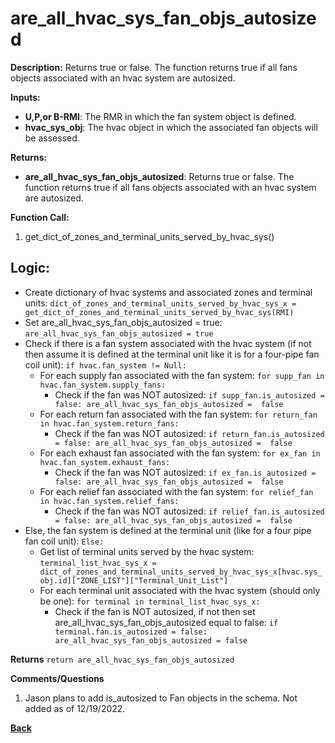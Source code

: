 # are_all_hvac_sys_fan_objs_autosized  

**Description:** Returns true or false. The function returns true if all fans objects associated with an hvac system are autosized. 

**Inputs:**  
- **U,P,or B-RMI**: The RMR in which the fan system object is defined. 
- **hvac_sys_obj**: The hvac object in which the associated fan objects will be assessed.

**Returns:**  
- **are_all_hvac_sys_fan_objs_autosized**: Returns true or false. The function returns true if all fans objects associated with an hvac system are autosized.   
 
**Function Call:** 
1. get_dict_of_zones_and_terminal_units_served_by_hvac_sys()    

## Logic:  
- Create dictionary of hvac systems and associated zones and terminal units: `dict_of_zones_and_terminal_units_served_by_hvac_sys_x = get_dict_of_zones_and_terminal_units_served_by_hvac_sys(RMI)`  
- Set are_all_hvac_sys_fan_objs_autosized = true: `are_all_hvac_sys_fan_objs_autosized = true`  
- Check if there is a fan system associated with the hvac system (if not then assume it is defined at the terminal unit like it is for a four-pipe fan coil unit): `if hvac.fan_system != Null:`
    - For each supply fan associated with the fan system: `for supp_fan in hvac.fan_system.supply_fans:`   
        - Check if the fan was NOT autosized: `if supp_fan.is_autosized = false: are_all_hvac_sys_fan_objs_autosized =  false`  
    - For each return fan associated with the fan system: `for return_fan in hvac.fan_system.return_fans:`   
        - Check if the fan was NOT autosized: `if return_fan.is_autosized = false: are_all_hvac_sys_fan_objs_autosized =  false`     
    - For each exhaust fan associated with the fan system: `for ex_fan in hvac.fan_system.exhaust_fans:`   
        - Check if the fan was NOT autosized: `if ex_fan.is_autosized = false: are_all_hvac_sys_fan_objs_autosized =  false` 
    - For each relief fan associated with the fan system: `for relief_fan in hvac.fan_system.relief_fans:`   
        - Check if the fan was NOT autosized: `if relief_fan.is_autosized = false: are_all_hvac_sys_fan_objs_autosized =  false` 
- Else, the fan system is defined at the terminal unit (like for a four pipe fan coil unit): `Else:`  
    - Get list of terminal units served by the hvac system: `terminal_list_hvac_sys_x = dict_of_zones_and_terminal_units_served_by_hvac_sys_x[hvac.sys_obj.id]["ZONE_LIST"]["Terminal_Unit_List"]`
    - For each terminal unit associated with the hvac system (should only be one): `for terminal in terminal_list_hvac_sys_x:`  
        - Check if the fan is NOT autosized, if not then set are_all_hvac_sys_fan_objs_autosized equal to false: `if terminal.fan.is_autosized = false: are_all_hvac_sys_fan_objs_autosized = false`      

**Returns** `return are_all_hvac_sys_fan_objs_autosized`  

**Comments/Questions**  
1. Jason plans to add is_autosized to Fan objects in the schema.  Not added as of 12/19/2022. 


**[Back](../_toc.md)**
